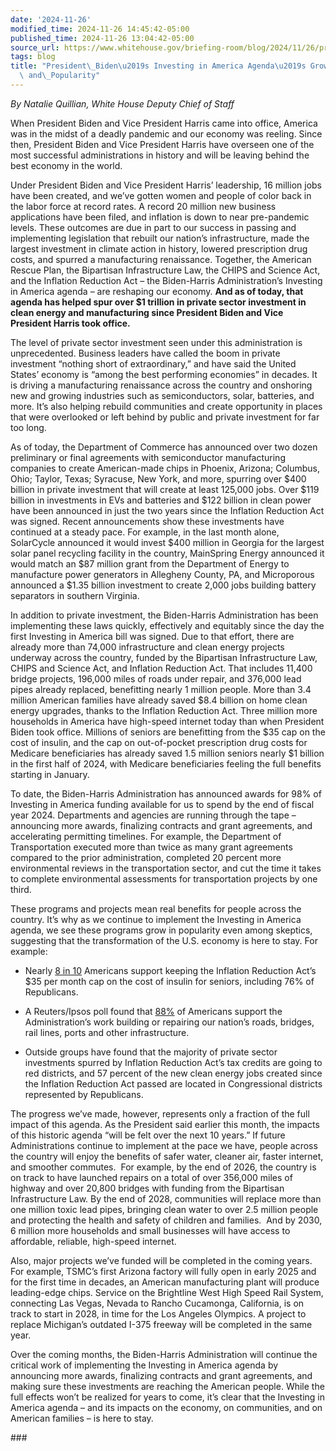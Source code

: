 ```yaml
---
date: '2024-11-26'
modified_time: 2024-11-26 14:45:42-05:00
published_time: 2024-11-26 13:04:42-05:00
source_url: https://www.whitehouse.gov/briefing-room/blog/2024/11/26/president-bidens-investing-in-america-agendas-growing-durability-and-popularity/
tags: blog
title: "President\_Biden\u2019s Investing in America Agenda\u2019s Growing Durability\
  \ and\_Popularity"
---
```

 
*By Natalie Quillian, White House Deputy Chief of Staff*

When President Biden and Vice President Harris came into office, America
was in the midst of a deadly pandemic and our economy was reeling. Since
then, President Biden and Vice President Harris have overseen one of the
most successful administrations in history and will be leaving behind
the best economy in the world.

Under President Biden and Vice President Harris’ leadership, 16 million
jobs have been created, and we’ve gotten women and people of color back
in the labor force at record rates. A record 20 million new business
applications have been filed, and inflation is down to near pre-pandemic
levels. These outcomes are due in part to our success in passing and
implementing legislation that rebuilt our nation’s infrastructure, made
the largest investment in climate action in history, lowered
prescription drug costs, and spurred a manufacturing renaissance.
Together, the American Rescue Plan, the Bipartisan Infrastructure Law,
the CHIPS and Science Act, and the Inflation Reduction Act – the
Biden-Harris Administration’s Investing in America agenda – are
reshaping our economy. **And as of today, that agenda has helped spur
over $1 trillion in private sector investment in clean energy and
manufacturing since President Biden and Vice President Harris took
office.**

The level of private sector investment seen under this administration is
unprecedented. Business leaders have called the boom in private
investment “nothing short of extraordinary,” and have said the United
States’ economy is “among the best performing economies” in decades. It
is driving a manufacturing renaissance across the country and onshoring
new and growing industries such as semiconductors, solar, batteries, and
more. It’s also helping rebuild communities and create opportunity in
places that were overlooked or left behind by public and private
investment for far too long.

As of today, the Department of Commerce has announced over two dozen
preliminary or final agreements with semiconductor manufacturing
companies to create American-made chips in Phoenix, Arizona; Columbus,
Ohio; Taylor, Texas; Syracuse, New York, and more, spurring over $400
billion in private investment that will create at least 125,000 jobs.
Over $119 billion in investments in EVs and batteries and $122 billion
in clean power have been announced in just the two years since the
Inflation Reduction Act was signed. Recent announcements show these
investments have continued at a steady pace. For example, in the last
month alone, SolarCycle announced it would invest $400 million in
Georgia for the largest solar panel recycling facility in the country,
MainSpring Energy announced it would match an $87 million grant from the
Department of Energy to manufacture power generators in Allegheny
County, PA, and Microporous announced a $1.35 billion investment to
create 2,000 jobs building battery separators in southern Virginia.

In addition to private investment, the Biden-Harris Administration has
been implementing these laws quickly, effectively and equitably since
the day the first Investing in America bill was signed. Due to that
effort, there are already more than 74,000 infrastructure and clean
energy projects underway across the country, funded by the Bipartisan
Infrastructure Law, CHIPS and Science Act, and Inflation Reduction Act.
That includes 11,400 bridge projects, 196,000 miles of roads under
repair, and 376,000 lead pipes already replaced, benefitting nearly 1
million people. More than 3.4 million American families have already
saved $8.4 billion on home clean energy upgrades, thanks to the
Inflation Reduction Act. Three million more households in America have
high-speed internet today than when President Biden took office.
Millions of seniors are benefitting from the $35 cap on the cost of
insulin, and the cap on out-of-pocket prescription drug costs for
Medicare beneficiaries has already saved 1.5 million seniors nearly $1
billion in the first half of 2024, with Medicare beneficiaries feeling
the full benefits starting in January.

To date, the Biden-Harris Administration has announced awards for 98% of
Investing in America funding available for us to spend by the end of
fiscal year 2024. Departments and agencies are running through the tape
– announcing more awards, finalizing contracts and grant agreements, and
accelerating permitting timelines. For example, the Department of
Transportation executed more than twice as many grant agreements
compared to the prior administration, completed 20 percent more
environmental reviews in the transportation sector, and cut the time it
takes to complete environmental assessments for transportation projects
by one third.

These programs and projects mean real benefits for people across the
country. It’s why as we continue to implement the Investing in America
agenda, we see these programs grow in popularity even among skeptics,
suggesting that the transformation of the U.S. economy is here to stay.
For example:

-   Nearly [8 in
    10](https://www.dataforprogress.org/blog/2023/2/24/voters-support-keeping-cap-on-insulin-costs)
    Americans support keeping the Inflation Reduction Act’s $35 per
    month cap on the cost of insulin for seniors, including 76% of
    Republicans.

<!-- -->

-   A Reuters/Ipsos poll found that
    [88%](https://www.ipsos.com/en-us/reutersipsos-survey-perceptions-economy-impact-bidens-approval-and-chances-2024)
    of Americans support the Administration’s work building or repairing
    our nation’s roads, bridges, rail lines, ports and other
    infrastructure.

<!-- -->

-   Outside groups have found that the majority of private sector
    investments spurred by Inflation Reduction Act’s tax credits are
    going to red districts, and 57 percent of the new clean energy jobs
    created since the Inflation Reduction Act passed are located in
    Congressional districts represented by Republicans.

The progress we’ve made, however, represents only a fraction of the full
impact of this agenda. As the President said earlier this month, the
impacts of this historic agenda “will be felt over the next 10 years.”
If future Administrations continue to implement at the pace we have,
people across the country will enjoy the benefits of safer water,
cleaner air, faster internet, and smoother commutes.  For example, by
the end of 2026, the country is on track to have launched repairs on a
total of over 356,000 miles of highway and over 20,800 bridges with
funding from the Bipartisan Infrastructure Law. By the end of 2028,
communities will replace more than one million toxic lead pipes,
bringing clean water to over 2.5 million people and protecting the
health and safety of children and families.  And by 2030, 6 million more
households and small businesses will have access to affordable,
reliable, high-speed internet.

Also, major projects we’ve funded will be completed in the coming years.
For example, TSMC’s first Arizona factory will fully open in early 2025
and for the first time in decades, an American manufacturing plant will
produce leading-edge chips. Service on the Brightline West High Speed
Rail System, connecting Las Vegas, Nevada to Rancho Cucamonga,
California, is on track to start in 2028, in time for the Los Angeles
Olympics. A project to replace Michigan’s outdated I-375 freeway will be
completed in the same year.

Over the coming months, the Biden-Harris Administration will continue
the critical work of implementing the Investing in America agenda by
announcing more awards, finalizing contracts and grant agreements, and
making sure these investments are reaching the American people. While
the full effects won’t be realized for years to come, it’s clear that
the Investing in America agenda – and its impacts on the economy, on
communities, and on American families – is here to stay.

\###
